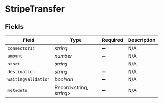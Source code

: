 # StripeTransfer


## Fields

| Field                    | Type                     | Required                 | Description              |
| ------------------------ | ------------------------ | ------------------------ | ------------------------ |
| `connectorId`            | *string*                 | :heavy_minus_sign:       | N/A                      |
| `amount`                 | *number*                 | :heavy_minus_sign:       | N/A                      |
| `asset`                  | *string*                 | :heavy_minus_sign:       | N/A                      |
| `destination`            | *string*                 | :heavy_minus_sign:       | N/A                      |
| `waitingValidation`      | *boolean*                | :heavy_minus_sign:       | N/A                      |
| `metadata`               | Record<string, *string*> | :heavy_minus_sign:       | N/A                      |
